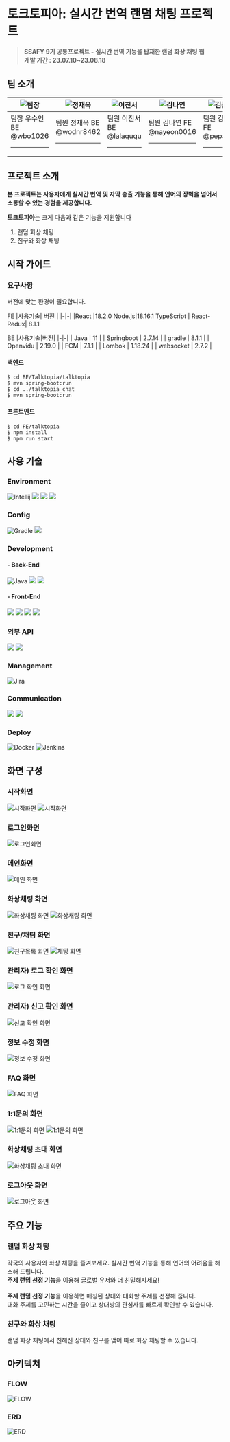 # 토크토피아: 실시간 번역 랜덤 채팅 프로젝트
> **SSAFY 9기 공통프로젝트 - 실시간 번역 기능을 탑재한 랜덤 화상 채팅 웹 <br>
개발 기간 : 23.07.10~23.08.18**

## 팀 소개

|![팀장](https://secure.gravatar.com/avatar/4d5b40714cbd62edcde8c9b9f1ad2069?s=80&d=identicon)|![정재욱](https://secure.gravatar.com/avatar/9169f2910f62eee22e3523b967c4488a?s=80&d=identicon)|![이진서](https://secure.gravatar.com/avatar/45843f55cd93f74403a407c238c58f0b?s=80&d=identicon)|![김나연](https://secure.gravatar.com/avatar/64d908094f43b3fb9b889ddb71289c03?s=80&d=identicon)|![김준석](https://secure.gravatar.com/avatar/d763275dc5f853e080a72c06853ebddd?s=80&d=identicon)|
|-|-|-|-|-|
|팀장 우수인 BE<br>@wbo1026<hr>|팀원 정재욱 BE<br>@wodnr8462<hr>|팀원 이진서 BE<br>@lalaququ<hr>|팀원 김나연 FE<br>@nayeon0016<hr>|팀원 김준석 FE<br>@pepaa15<hr>|

## 프로젝트 소개

**본 프로젝트는 사용자에게 실시간 번역 및 자막 송출 기능을 통해 언어의 장벽을 넘어서 소통할 수 있는 경험을 제공합니다.**

**토크토피아**는 크게 다음과 같은 기능을 지원합니다
1. 랜덤 화상 채팅
2. 친구와 화상 채팅

## 시작 가이드
### 요구사항
버전에 맞는 환경이 필요합니다.

FE
|사용기술| 버전 |
|-|-|
|React |18.2.0
 Node.js|18.16.1
TypeScript | 
React-Redux|  8.1.1 



BE
|사용기술|버전|
|-|-|
| Java | 11 |
| Springboot | 2.7.14 |
| gradle | 8.1.1 |
| Openvidu | 2.19.0 |
| FCM | 7.1.1 |
| Lombok | 1.18.24 |
| websocket | 2.7.2 |

#### 백엔드
```
$ cd BE/Talktopia/talktopia
$ mvn spring-boot:run
$ cd ../talktopia_chat
$ mvn spring-boot:run
```

#### 프론트엔드
```
$ cd FE/talktopia
$ npm install
$ npm run start
```
## 사용 기술
### Environment
![Intellij](https://img.shields.io/badge/intellijidea-000000?style=for-the-badge&logo=intellijidea&logoColor=white)
 <img src="https://img.shields.io/badge/Visual Studio Code-007ACC?style=for-the-badge&logo=git&logoColor=white"> <img src="https://img.shields.io/badge/gitlab-6666c4?style=for-the-badge&logo=gitlab&logoColor=white"> <img src="https://img.shields.io/badge/git-F05032?style=for-the-badge&logo=git&logoColor=white"> 

### Config
![Gradle](https://img.shields.io/badge/gradle-02303A?style=for-the-badge&logo=gradle&logoColor=white)
<img src="https://img.shields.io/badge/NPM-f5f5f5?style=for-the-badge&logo=npm&logoColor=black">

### Development
#### - Back-End
![Java](https://img.shields.io/badge/java-%23ED8B00.svg?style=for-the-badge&logo=java&logoColor=white)
<img src="https://img.shields.io/badge/springboot-6DB33F?style=for-the-badge&logo=springboot&logoColor=white">
<img src="https://img.shields.io/badge/mysql-4479A1?style=for-the-badge&logo=mysql&logoColor=white">



#### - Front-End
<img src="https://img.shields.io/badge/html5-E34F26?style=for-the-badge&logo=html5&logoColor=white">
<img src="https://img.shields.io/badge/css-1572B6?style=for-the-badge&logo=css3&logoColor=white">
<img src="https://img.shields.io/badge/javascript-F7DF1E?style=for-the-badge&logo=javascript&logoColor=black"> <img src="https://img.shields.io/badge/react-61DAFB?style=for-the-badge&logo=react&logoColor=black"> 

### 외부 API
<img src="https://img.shields.io/badge/SpeechRecognition-black?style=for-the-badge&logo=&logoColor=blue">
<img src="https://img.shields.io/badge/Google Translation-green?style=for-the-badge&logo=&logoColor=white">


### Management
![Jira](https://img.shields.io/badge/jira-%230A0FFF.svg?style=for-the-badge&logo=jira&logoColor=white)

### Communication
<img src="https://img.shields.io/badge/Notion-%23000000.svg?style=for-the-badge&logo=notion&logoColor=white">
<img src="https://img.shields.io/badge/Discord-%235865F2.svg?style=for-the-badge&logo=discord&logoColor=white">

### Deploy
![Docker](https://img.shields.io/badge/docker-%230db7ed.svg?style=for-the-badge&logo=docker&logoColor=white)
![Jenkins](https://img.shields.io/badge/jenkins-D24939?style=for-the-badge&logo=Jenkins&logoColor=white)

## 화면 구성

### 시작화면
![시작화면](화면구성/11.PNG)
![시작화면](화면구성/22.PNG)

### 로그인화면
![로그인화면](화면구성/33.PNG)

### 메인화면
![메인 화면](화면구성/44.PNG)

### 화상채팅 화면
![화상채팅 화면](화면구성/55.PNG)
![화상채팅 화면](화면구성/66.PNG)

### 친구/채팅 화면
![친구목록 화면](화면구성/77.PNG)
![채팅 화면](화면구성/88.PNG)

### 관리자) 로그 확인 화면
![로그 확인 화면](화면구성/99.PNG)

### 관리자) 신고 확인 화면
![신고 확인 화면](화면구성/1010.PNG)

### 정보 수정 화면
![정보 수정 화면](화면구성/1111.PNG)

### FAQ 화면
![FAQ 화면](화면구성/1212.PNG)

### 1:1문의 화면
![1:1문의 화면](화면구성/1313.PNG)
![1:1문의 화면](화면구성/1414.PNG)

### 화상채팅 초대 화면
![화상채팅 초대 화면](화면구성/1515.PNG)

### 로그아웃 화면
![로그아웃 화면](화면구성/1616.PNG)











## 주요 기능
### 랜덤 화상 채팅
각국의 사용자와 화상 채팅을 즐겨보세요. 실시간 번역 기능을 통해 언어의 어려움을 해소해 드립니다. <br>
**주제 랜덤 선정 기능**을 이용해 글로벌 유저와 더 친밀해지세요!
<br><br>
**주제 랜덤 선정 기능**을 이용하면 매칭된 상대와 대화할 주제를 선정해 줍니다.<br>
대화 주제를 고민하는 시간을 줄이고 상대방의 관심사를 빠르게 확인할 수 있습니다.



### 친구와 화상 채팅
랜덤 화상 채팅에서 친해진 상대와 친구를 맺어 따로 화상 채팅할 수 있습니다.<br>


## 아키텍쳐

### FLOW
![FLOW](./PJT_flow.png)

### ERD
![ERD](./ERD.png)




